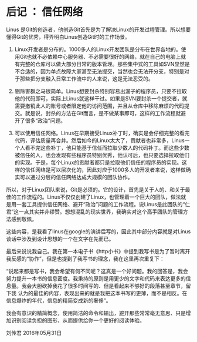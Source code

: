 # 后记 ： 信任网络

Linus 是Git的创造者，他创造Git首先是为了解决Linux的开发过程管理。所以想要懂得Git的优秀，得弄明白Linus创造Git时的工作场景。

1. Linux开发者是分布的。1000多人的Linux开发团队是分布在世界各地的。使用Git也就不必依赖中心服务器、不必需要很好的网络，就在自己的电脑上就有完整的仓库可以做大部分日常的版本管理。那些集中式的工具如SVN显然是不合适的，因为单点故障大家甚至无法提交，当然也会无法开分支，特别是对于那些把分支融入日常工作流中的人来说，这是无法忍受的。

2. 剔除害群之马很简单。Linus想要封杀特别容易出漏子的程序员，只要不拉取他的代码即可，实际上Linus就这样干过。如果是SVN要封杀一个提交者，就需要撤销此人的账号或者限定他的访问范围，并且从仓库中移除麻烦的代码提交。就是说，封杀的方法在Git而言，是不做某事即可，这样的工作流程就避开了很多“政治”问题。

3. 可以使用信任网络。Linus在早期接受Linux补丁时，确实是会仔细完整的看完代码，评估质量再合并。然后如今的Linux太大了，贡献者也非常多，Linus一个人看不完这些补丁，他只能基于信任而拉取少数人的代码补丁。而这些少数被信任的人，也会发现有些程序员特别优秀，他认可后，也只要选择拉取他们的实现。于是，每个Linux的贡献者都只是拉取他们信任的程序员的实现。这样的信任网络是可以层次化的，因此对应于1000多人的开发者来说，这样做确实可以通过分层的信任网络达成大规模的团队协作。

所以，对于Linux团队来说，Git是必须的。它的设计，首先是关于人的、和关于最佳的工作流程的。Linus不仅仅创建了Linux，也管理着一个巨大的团队，做法就是用一套工具提供信任网络、避开“政治”问题的工作流程。说Linus是此团队的“仁君”这一点其实并非缪赞。想想混乱的现实世界，我确实对这个高手团队的管理方法感到敬佩。

这些内容，是我看了linus在google的演讲后写的，因此其中部分内容就是对Linus谈话中涉及到设计思想的一个在文字在先而已。

最后来说说我自己。我在第一本电子书《http小书》中提到我写书是为了暂时离开我反感的“协作”，但是也提到了我写书的理念，我在这里再次重复下：

“说起来都是写书，我会希望有何不同呢？这真是一个好问题。我的回答是，我会努力提升一本书的信息密度。我秉持的原则是用更少的文字和代码来表达更多的信息量。我会大胆砍掉我花了很多时间写的、但是看起来不够好的段落甚至章节，留下我 认为的最佳的内容，表现出来的就是我把这本书写的更薄，而不是相反。在信息爆炸的年代，信息的精简变成新的奢侈”。

我会有意识的精简概念，使用简洁的命令和输出，避开那些常常毫无意思、只是增加识别阅读负担的图形，从而提供给你一个更好的阅读体验。

刘传君
2016年05月31日 



